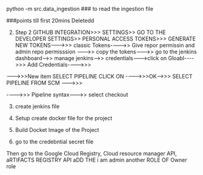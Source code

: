 python -m src.data_ingestion ### to read the ingestion file



###points till first 20mins Deletedd

2. Step 2 GITHUB INTEGRATION>>> SETTINGS>> GO TO THE DEVELOPER SETTINGS>> PERSONAL ACCESS TOKENS>>>
GENERATE NEW TOKENS--->>> classic Tokens---->> Give repor permissin and admin repo permisssion
--->> copy the tokens--->> go to the jenkins dashboard-->> 
manage jenkins-->> credentials--->click on Gloabl---->>> Add Credentials---->>>

--->>>New item
SELECT PIPELINE CLICK ON ---->>>OK-->>> SELECT PIPELINE FROM SCM --->>>


---->>> Pipeline syntax--->> select checkout

3. create jenkins file

3. Setup create docker file for the project


5. Build Docket Image of the Project


6. go to the credebntial secret file

Then go to the Google Cloud Registry, Cloud resource manager API, aRTIFACTS REGISTRY API
aDD THE i am admin another ROLE OF Owner role 


